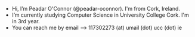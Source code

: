 - Hi, I’m Peadar O'Connor (@peadar-oconnor). I'm from Cork, Ireland.
- I’m currently studying Computer Science in University College Cork. I'm in 3rd year.
- You can reach me by email --> 117302273 (at) umail (dot) ucc (dot) ie

<!---
peadar-oconnor/peadar-oconnor is a ✨ special ✨ repository because its `README.md` (this file) appears on your GitHub profile.
You can click the Preview link to take a look at your changes.
--->
